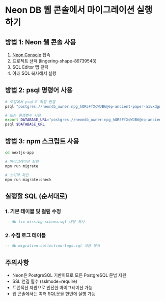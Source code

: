 # Neon DB 웹 콘솔에서 마이그레이션 실행하기

## 방법 1: Neon 웹 콘솔 사용

1. [Neon Console](https://console.neon.tech) 접속
2. 프로젝트 선택 (lingering-shape-89739543)
3. SQL Editor 탭 클릭
4. 아래 SQL 복사해서 실행

## 방법 2: psql 명령어 사용

```bash
# 로컬에서 psql로 직접 연결
psql "postgres://neondb_owner:npg_hOR5FfXqWJB6@ep-ancient-paper-a1vxdgn4-pooler.ap-southeast-1.aws.neon.tech/neondb?sslmode=require"

# 또는 환경변수 사용
export DATABASE_URL="postgres://neondb_owner:npg_hOR5FfXqWJB6@ep-ancient-paper-a1vxdgn4-pooler.ap-southeast-1.aws.neon.tech/neondb?sslmode=require"
psql $DATABASE_URL
```

## 방법 3: npm 스크립트 사용

```bash
cd nextjs-app

# 마이그레이션 실행
npm run migrate

# 스키마 확인
npm run migrate:check
```

## 실행할 SQL (순서대로)

### 1. 기본 테이블 및 컬럼 수정
```sql
-- db-fix-missing-schema.sql 내용 복사
```

### 2. 수집 로그 테이블
```sql
-- db-migration-collection-logs.sql 내용 복사
```

## 주의사항

- Neon은 PostgreSQL 기반이므로 모든 PostgreSQL 문법 지원
- SSL 연결 필수 (sslmode=require)
- 트랜잭션 지원으로 안전한 마이그레이션 가능
- 웹 콘솔에서는 여러 SQL문을 한번에 실행 가능